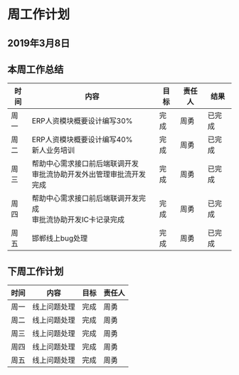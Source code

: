 # 周工作计划

## 2019年3月8日

## 本周工作总结

| 时间   | 内容            | 目标   | 责任人  | 结果   |
| ---- | ------------- | ---- | ---- | ---- |
| 周一   | ERP人资模块概要设计编写30% | 完成   | 周勇   | 已完成  |
| 周二   | ERP人资模块概要设计编写40%<br>新人业务培训 | 完成   | 周勇   | 已完成  |
| 周三   | 帮助中心需求接口前后端联调开发<br>审批流协助开发外出管理审批流开发完成 | 完成   | 周勇   | 已完成  |
| 周四   | 帮助中心需求接口前后端联调开发完成<br>审批流协助开发IC卡记录完成 | 完成   | 周勇   | 已完成  |
| 周五   | 邯郸线上bug处理 | 完成   | 周勇   | 已完成  |

## 下周工作计划

| 时间 | 内容                                 | 目标 | 责任人 |
| ---- | ------------------------------------ | ---- | ------ |
| 周一 | 线上问题处理 | 完成 | 周勇   |
| 周二 | 线上问题处理 | 完成 | 周勇   |
| 周三 | 线上问题处理 | 完成 | 周勇   |
| 周四 | 线上问题处理 | 完成 | 周勇   |
| 周五 | 线上问题处理 | 完成 | 周勇   |

